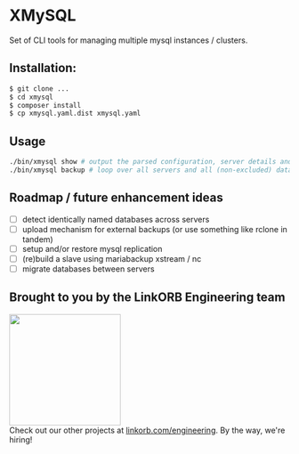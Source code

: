 XMySQL
======

Set of CLI tools for managing multiple mysql instances / clusters.

## Installation:

```sh
$ git clone ...
$ cd xmysql
$ composer install
$ cp xmysql.yaml.dist xmysql.yaml
```

## Usage

```sh
./bin/xmysql show # output the parsed configuration, server details and detected databases
./bin/xmysql backup # loop over all servers and all (non-excluded) databases, and create a mysqldump (gzipped) into the configured target backup directory
```

## Roadmap / future enhancement ideas

* [ ] detect identically named databases across servers
* [ ] upload mechanism for external backups (or use something like rclone in tandem)
* [ ] setup and/or restore mysql replication
* [ ] (re)build a slave using mariabackup xstream / nc
* [ ] migrate databases between servers

## Brought to you by the LinkORB Engineering team

<img src="http://www.linkorb.com/d/meta/tier1/images/linkorbengineering-logo.png" width="200px" /><br />
Check out our other projects at [linkorb.com/engineering](http://www.linkorb.com/engineering).
By the way, we're hiring!

